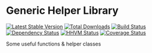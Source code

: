 Generic Helper Library
=======

[![Latest Stable Version](https://poser.pugx.org/packaged/helpers/version.png)](https://packagist.org/packages/packaged/helpers)
[![Total Downloads](https://poser.pugx.org/packaged/helpers/d/total.png)](https://packagist.org/packages/packaged/helpers)
[![Build Status](https://travis-ci.org/packaged/helpers.png)](https://travis-ci.org/packaged/helpers)
[![Dependency Status](https://www.versioneye.com/php/packaged:helpers/badge.png)](https://www.versioneye.com/php/packaged:helpers)
[![HHVM Status](http://hhvm.h4cc.de/badge/packaged/helpers.png)](http://hhvm.h4cc.de/package/packaged/helpers)
[![Coverage Status](https://coveralls.io/repos/packaged/helpers/badge.png)](https://coveralls.io/r/packaged/helpers)

Some useful functions & helper classes
